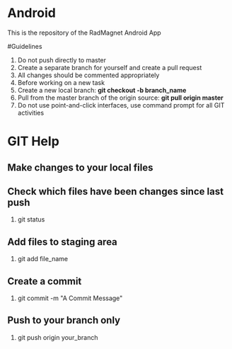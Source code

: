 # Android
This is the repository of the RadMagnet Android App

#Guidelines
1. Do not push directly to master
2. Create a separate branch for yourself and create a pull request
3. All changes should be commented appropriately
4. Before working on a new task
  1. Create a new local branch: **git checkout -b branch_name**
  2. Pull from the master branch of the origin source: **git pull origin master**
5. Do not use point-and-click interfaces, use command prompt for all GIT activities

# GIT Help
## Make changes to your local files
## Check which files have been changes since last push
1. git status
## Add files to staging area
1. git add file_name
## Create a commit
1. git commit -m "A Commit Message"
## Push to your branch only
1. git push origin your_branch